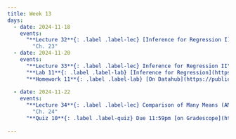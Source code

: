 ```yaml
---
title: Week 13
days:
  - date: 2024-11-18
    events:
      "**Lecture 32**{: .label .label-lec} [Inference for Regression I](https://ph142-ucb.github.io/fa24/src/lec/Lec32_Inference-for-regression.html) [(Recording)](https://berkeley.zoom.us/rec/share/xWuAqHnTzKpEP1hjmvjUmssc4s7tiBghqhunAAXZXfJ1hl9CB2dx7_6ZAXfdSYMU.Gbj3qyqqb_SsjbpR)":
        "Ch. 23"
  - date: 2024-11-20
    events:
      "**Lecture 33**{: .label .label-lec} Inference for Regression II":
      "**Lab 11**{: .label .label-lab} [Inference for Regression](https://publichealth.datahub.berkeley.edu/hub/user-redirect/git-pull?repo=https%3A%2F%2Fgithub.com%2Fph142-ucb%2Fph142-fa24&urlpath=rstudio%2F&branch=main) (Due Nov 22nd)":
      "**Homework 11**{: .label .label-lab} [On Datahub](https://publichealth.datahub.berkeley.edu/hub/user-redirect/git-pull?repo=https%3A%2F%2Fgithub.com%2Fph142-ucb%2Fph142-fa24&urlpath=rstudio%2F&branch=main)":
      
  - date: 2024-11-22
    events:
      "**Lecture 34**{: .label .label-lec} Comparison of Many Means (ANOVA)":
        "Ch. 24"
      "**Quiz 10**{: .label .label-quiz} Due 11:59pm [on Gradescope](https://www.gradescope.com/courses/833518)":
      
---
```

